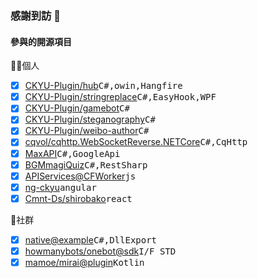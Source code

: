 ### 感謝到訪 🌱

#### 參與的開源項目

👨‍💼個人

- [x] [CKYU-Plugin/hub](https://github.com/CKYU-Plugin/hub)<kbd>C#,owin,Hangfire</kbd>
- [x] [CKYU-Plugin/stringreplace](https://github.com/CKYU-Plugin/stringreplace)<kbd>C#,EasyHook,WPF</kbd>
- [x] [CKYU-Plugin/gamebot](https://github.com/CKYU-Plugin/gamebot)<kbd>C#</kbd>
- [x] [CKYU-Plugin/steganography](https://github.com/CKYU-Plugin/steganography)<kbd>C#</kbd>
- [x] [CKYU-Plugin/weibo-author](https://github.com/CKYU-Plugin/weibo-author)<kbd>C#</kbd>
- [x] [cqvol/cqhttp.WebSocketReverse.NETCore](https://github.com/cqvol/cqhttp.WebSocketReverse.NETCore)<kbd>C#,CqHttp</kbd>
- [x] [MaxAPI](https://github.com/torokoe/MaxAPI)<kbd>C#,GoogleApi</kbd>
- [x] [BGMmagiQuiz](https://github.com/torokoe/BGMmagiQuiz)<kbd>C#,RestSharp</kbd>
- [x] [APIServices@CFWorker](https://github.com/torokoe/cf-apis)<kbd>js</kbd>
- [x] [ng-ckyu](https://github.com/torokoe/ng-ckyu)<kbd>angular</kbd>
- [x] [Cmnt-Ds/shirobako](https://github.com/Cmnt-Ds/shirobako)<kbd>react</kbd>

👯社群

- [x] [native@example](https://github.com/Jie2GG/Native.Framework)<kbd>C#,DllExport</kbd>
- [x] [howmanybots/onebot@sdk](https://github.com/howmanybots/onebot)<kbd>I/F STD</kbd>
- [x] [mamoe/mirai@plugin](https://github.com/mamoe/mirai)<kbd>Kotlin</kbd>

